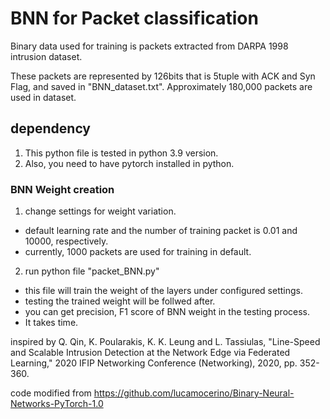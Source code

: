 # BNN for Packet classification #

Binary data used for training is packets extracted from DARPA 1998 intrusion dataset.

These packets are represented by 126bits that is 5tuple with ACK and Syn Flag, and saved in "BNN_dataset.txt".
Approximately 180,000 packets are used in dataset.

## dependency
1. This python file is tested in python 3.9 version.
2. Also, you need to have pytorch installed in python. 

### BNN Weight creation

1. change settings for weight variation.
- default learning rate and the number of training packet is 0.01 and 10000, respectively.
- currently, 1000 packets are used for training in default.

2. run python file "packet_BNN.py"
- this file will train the weight of the layers under configured settings.
- testing the trained weight will be follwed after.
- you can get precision, F1 score of BNN weight in the testing process.
- It takes time.


inspired by Q. Qin, K. Poularakis, K. K. Leung and L. Tassiulas, "Line-Speed and Scalable Intrusion Detection at the Network Edge via Federated Learning,"
2020 IFIP Networking Conference (Networking), 2020, pp. 352-360.

code modified from https://github.com/lucamocerino/Binary-Neural-Networks-PyTorch-1.0


